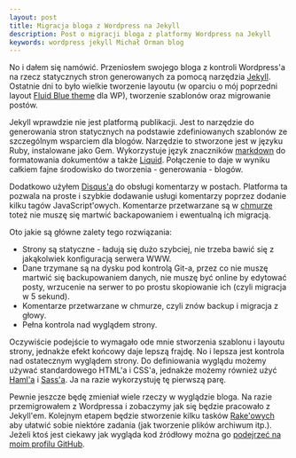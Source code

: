 ```yaml
---
layout: post
title: Migracja bloga z Wordpress na Jekyll
description: Post o migracji bloga z platformy Wordpress na Jekyll
keywords: wordpress jekyll Michał Orman blog
---
```

No i dałem się namówić. Przeniosłem swojego bloga z kontroli Wordpress'a na rzecz
statycznych stron generowanych za pomocą narzędzia [Jekyll](http://github.com/mojombo/jekyll).
Ostatnie dni to było wielkie tworzenie layoutu (w oparciu o mój poprzedni layout
[Fluid Blue theme](http://srinig.com/wordpress/themes/fluid-blue/) dla WP), tworzenie
szablonów oraz migrowanie postów.

Jekyll wprawdzie nie jest platformą publikacji. Jest to narzędzie do generowania
stron statycznych na podstawie zdefiniowanych szablonów ze szczególnym wsparciem
dla blogów. Narzędzie to stworzone jest w języku Ruby, instalowane jako Gem. Wykorzystuje
język znaczników [markdown](http://pl.wikipedia.org/wiki/Markdown) do formatowania
dokumentów a także [Liquid](http://www.liquidmarkup.org/). Połączenie to daje w
wyniku całkiem fajne środowisko do tworzenia - generowania - blogów.

Dodatkowo użyłem [Disqus'a](http://disqus.com/) do obsługi komentarzy w postach.
Platforma ta pozwala na proste i szybkie dodawanie usługi komentarzy poprzez
dodanie kilku tagów JavaScript'owych. Komentarze przetwarzane są w [chmurze](http://pl.wikipedia.org/wiki/Cloud_computing)
toteż nie muszę się martwić backapowaniem i ewentualną ich migracją.

Oto jakie są główne zalety tego rozwiązania:

* Strony są statyczne - ładują się dużo szybciej, nie trzeba bawić się z jakąkolwiek
konfiguracją serwera WWW.
* Dane trzymane są na dysku pod kontrolą Git-a, przez co nie muszę martwić się
backupowaniem danych, nie muszę być online by edytować posty, wrzucenie na serwer
to po prostu skopiowanie ich (czyli migracja w 5 sekund).
* Komentarze przetwarzane w chmurze, czyli znów backup i migracja z głowy.
* Pełna kontrola nad wyglądem strony.

Oczywiście podejście to wymagało ode mnie stworzenia szablonu i layoutu strony,
jednakże efekt końcowy daje lepszą frajdę. No i lepsza jest kontrola nad ostatecznym
wyglądem strony. Do definiowania wyglądu możemy używać standardowego HTML'a i
CSS'a, jednakże możemy również użyć [Haml'a](http://sass-lang.com/) i [Sass'a](http://sass-lang.com/).
Ja na razie wykorzystuję tę pierwszą parę.

Pewnie jeszcze będę zmieniał wiele rzeczy w wyglądzie bloga. Na razie przemigrowałem
z Wordpressa i zobaczymy jak się będzie pracowało z Jekyll'em. Kolejnym etapem będzie
stworzenie kilku tasków [Rake'owych](http://rake.rubyforge.org/) aby ułatwić sobie niektóre
zadania (jak tworzenie plików archiwum itp.). Jeżeli ktoś jest ciekawy jak wygląda
kod źródłowy można go [podejrzeć na moim profilu GitHub](http://github.com/michalorman/michalorman.pl).